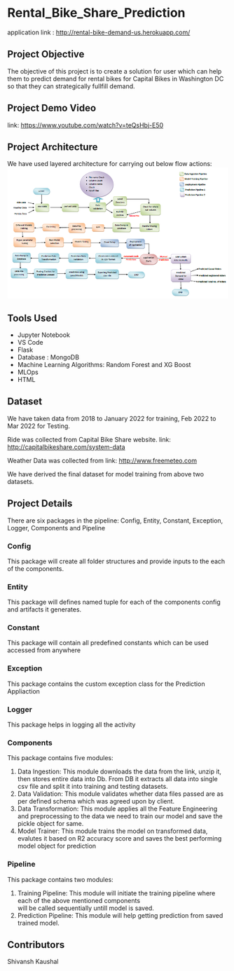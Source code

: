 # Rental_Bike_Share_Prediction  
application link : http://rental-bike-demand-us.herokuapp.com/

## Project Objective
The objective of this project is to create a solution for user which can help them to predict demand for rental bikes for Capital Bikes in Washington DC so that they can strategically fullfill demand.

## Project Demo Video
link: https://www.youtube.com/watch?v=teQsHbj-E50

## Project Architecture
We have used layered architecture for carrying out below flow actions:
![img](https://github.com/shivanshka/Rental_Bike_Share_Prediction/blob/main/image.png?raw=true)

## Tools Used
- Jupyter Notebook
- VS Code
- Flask
- Database : MongoDB
- Machine Learning Algorithms: Random Forest and XG Boost
- MLOps
- HTML

## Dataset
We have taken data from 2018 to January 2022 for training, Feb 2022 to Mar 2022 for Testing.

Ride was collected from Capital Bike Share website.
link: http://capitalbikeshare.com/system-data

Weather Data was collected from link: http://www.freemeteo.com

We have derived the final dataset for model training from above two datasets.

## Project Details
There are six packages in the pipeline: Config, Entity, Constant, Exception, Logger, Components and Pipeline

### Config
This package will create all folder structures and provide inputs to the each of the components.

### Entity
This package will defines named tuple for each of the components config and artifacts it generates.

### Constant
This package will contain all predefined constants which can be used accessed from anywhere

### Exception
This package contains the custom exception class for the Prediction Appliaction

### Logger
This package helps in logging all the activity

### Components
This package contains five modules:
1. Data Ingestion: This module downloads the data from the link, unzip it, then stores entire data into Db.
                   From DB it extracts all data into single csv file and split it into training and testing datasets.
2. Data Validation: This module validates whether data files passed are as per defined schema which was agreed upon
                    by client.
3. Data Transformation: This module applies all the Feature Engineering and preprocessing to the data we need to 
                        train our model and save  the pickle object for same.
4. Model Trainer: This module trains the model on transformed data, evalutes it based on R2 accuracy score and 
                  saves the best performing model object for prediction

### Pipeline
This package contains two modules:
1. Training Pipeline: This module will initiate the training pipeline where each of the above mentioned components  
                      will be called sequentially untill model is saved.
2. Prediction Pipeline: This module will help getting prediction from saved trained model.

## Contributors
Shivansh Kaushal

